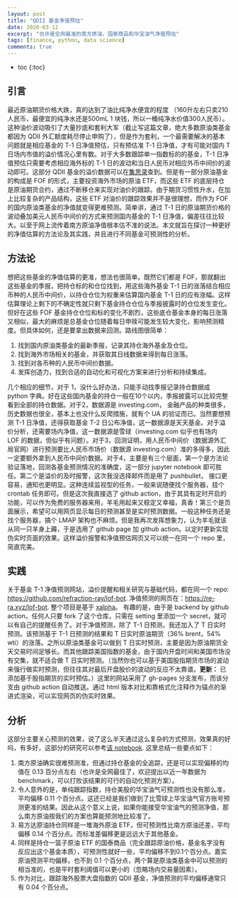 ```yaml
---
layout: post
title: "QDII 基金净值预估"
date: 2020-03-12
excerpt: "也许是全网最准的南方原油，国泰商品和华宝油气净值预估"
tags: [finance, python, data science]
comments: true
---
```


* toc
{:toc}
## 引言

最近原油期货价格大跌，真的达到了油比纯净水便宜的程度 （160升左右只卖210人民币，最便宜的纯净水还是500mL 1 块钱，所以一桶纯净水价值300人民币）。这种油价波动吸引了大量抄底和套利大军（截止写这篇文章，绝大多数原油类基金都因为 QDII 外汇额度耗尽停止申购了），但是作为套利，一个最需要解决的基本问题就是相应基金的 T-1 日净值预估，只有预估准 T-1 日净值，才有可能对国内 T 日场内市值的溢价情况心里有数。对于大多数跟踪单一指数标的的基金，T-1 日净值预估只需要考虑相应海外标的 T-1 日的波动和当日人民币对相应外币中间价的波动即可。这部分 QDII 基金的溢价数据可以在[集思录](https://www.jisilu.cn/data/qdii/#qdii)查到。但是有一部分原油基金的构成是 FOF 的形式，主要投资海外市场的原油 ETF，而这些 ETF 的底层持仓是原油期货合约，通过不断移仓来实现对油价的跟踪。由于期货习惯性升水，在加上比较复杂的产品结构，这些 ETF 对油价的跟踪效果并不是很理想，而作为 FOF 的国内原油类基金的净值就变得更难预测。简单讲，通过 T-1 日的原油期货价格的波动叠加美元人民币中间价的方式来预测国内基金的 T-1 日净值，偏差往往比较大。以至于网上流传着南方原油净值根本估不准的说法。本文就旨在探讨一种更好的净值估算的方法论及其实践，并且进行不同基金可预测性的分析。

## 方法论

想把这些基金的净值估算的更准，想法也很简单。既然它们都是 FOF，那就翻出这些基金的季报，把持仓标的和仓位找到，用这些海外基金 T-1 日的涨落结合相应币种的人民币中间价，以持仓仓位为权重来估算国内基金 T-1 日的应有涨幅。这样估算理论上剩下的不确定性就只剩下基金持仓仓位与季报披露时的仓位发生变化。但好在这些 FOF 基金持仓仓位和标的变化不剧烈，这些底仓基金本身的每日涨落又相似，最大的麻烦是总基金仓位随着每日申赎可能发生较大变化，影响预测精度。但具体如何，还是要拿出数据来回测。路线图很简单：

1. 找到国内原油类基金的最新季报，记录其持仓海外基金及仓位。
2. 找到海外市场相关的基金，并获取其日线数据来得到每日涨落。
3. 找到对各币种的人民币中间价数据。
4. 发挥创造力，找到合适的自动化和可视化方案来进行分析和持续集成。

几个相应的细节，对于 1，没什么好办法，只能手动找季报记录持仓数据成  python 字典。好在这些国内基金的持仓一般在10个以内，季报披露可以比较完整看到全部的持仓数据。对于2，数据源是 investing.com， 金融产品的种类很多，历史数据也很全，基本上也没什么反爬措施，就有个 UA 的验证而已。当然要想预测 T-1 日净值，还得获取基金 T-2 日公布净值，这一数据源是天天基金。对于溢价分析，还需要场内净值，这一数据源是雪球（investing.com 似乎也有场内 LOF 的数据，但似乎有问题）。对于3，回测证明，用人民币中间价（数据源外汇局官网）进行预测要比人民币市场价（数据源 investing.com）准的多得多，因此一定要额外拿到人民币中间价数据。对于4，主要是有三个层面，第一个是方法论验证落地，回测各基金预测情况的准确度，这一部分 jupyter notebook 即可胜任。第二个是溢价的及时报警，这次我没选择邮件而是用了 pushbullet， 接口更容易，通知也更明显。这种连续监视型的任务，一般来说随便找个服务器，挂个 crontab 任务即可。但是这次我直接选了 github action，由于其具有定时开启的功能，可以作为免费的服务器来用，羊毛用起来又稳定又幸福，真香！第三个是页面展示，希望可以用网页显示每日的预测甚至是实时预测数据。一般这种任务还是找个服务器，搞个 LMAP 架构也不麻烦。但是我再次发挥想象力，认为羊毛就该从同一只羊身上薅，于是选用了 github page 加 github action。以定时更新实现伪实时页面的效果。这样溢价报警和净值预估网页又可以统一在同一个 repo 里，简直完美。

## 实践

关于基金 T-1 净值预测网站，溢价提醒和相关研究与基础代码，都在同一个 repo: <https://github.com/refraction-ray/lof-bot>. 净值预测的网页在：<https://re-ra.xyz/lof-bot>. 整个项目是基于 [xalpha](https://github.com/refraction-ray/xalpha)。 有趣的是，由于是 backend by github action，任何人只要 fork 了这个仓库，只需在 setting 里添加一个 secret，就可以有自己的提醒任务了。对于净值预测，除了 T-1 日预测，我还加入了 T 日实时预测。该预测基于 T-1 日预测的结果和 T 日实时原油期货（36% brent，54% wti）的涨落。之所以原油类基金可以做到 T 日实时预测，主要是因为原油期货全天交易时间足够长。而其他跟踪美国指数的基金，由于国内开盘时间和美国市场没有交集，就不适合做 T 日实时预测。（当然你也可以基于美国股指期货市场的波动来强行做实时预测，但往往其对最后开盘股价的波动的反应不太靠谱。**更新：** 已添加基于股指期货的实时预估。）这里的网站采用了 gh-pages 分支发布，而该分支由 github action 自动推送。通过 html 版本对比和靠格式化注释作为锚点的渐进式渲染，可以实现网页的伪实时效果。

## 分析

这部分主要关心预测的效果，说了这么半天通过这么复杂的方式预测，效果真的好吗，有多好，这部分的研究可以参考[该 notebook](https://github.com/refraction-ray/lof-bot/blob/master/studies/qdii_lof_prediction.ipynb). 这里总结一些要点如下：

1. 南方原油确实很难预测准，但通过持仓基金的全追踪，还是可以实现偏移的均值在 0.13 百分点左右（也许是全网最佳了，欢迎提出以近一年数据为 benchmark，可以打败该结果的可行的自动化预测方案）。
2. 令人意外的是，单纯跟踪指数，持仓美股的华宝油气可预测性也没有那么准，平均偏移 0.11 个百分点。这还已经是我们做到了比雪球上华宝油气官方账号预测更准的结果。因此从这个意义上说，如果你能接受华宝油气的预测净值，那么南方原油按我们的方案也算能预测地比较准了。
3. 易方达原油持仓同样是一堆海外原油 ETF，但可预测性比南方原油还差，平均偏移 0.14 个百分点。而标准差偏移更是远远大于其他基金。
4. 同样是持仓一篮子原油 ETF 的国泰商品（完全跟踪原油价格，基金名字没有反应出这个基金本质），可预测性就好一些，平均偏移不到0.1个百分点。嘉实原油预测平均偏移，也不到 0.1 个百分点，两个算是原油类基金中可以预测的相当准的，也是平时套利阈值可以更小的（忽略场内交易量因素）。
5. 作为对比，跟踪海外股票大盘指数的 QDII 基金，净值预测的平均偏移通常只有 0.04 个百分点。